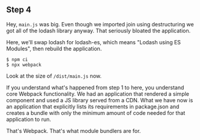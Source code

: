 ## Step 4

Hey, `main.js` was big. Even though we imported join using destructuring we got all of the lodash library anyway. That seriously bloated the application.

Here, we'll swap lodash for lodash-es, which means "Lodash using ES Modules", then rebuild the application.

```
$ npm ci
$ npx webpack
```

Look at the size of `/dist/main.js` now.

If you understand what's happened from step 1 to here, you understand core Webpack functionality. We had an application that rendered a simple component and used a JS library served from a CDN. What we have now is  an application that explicitly lists its requirements in package.json and creates a bundle with only the minimum amount of code needed for that application to run.

That's Webpack. That's what module bundlers are for. 